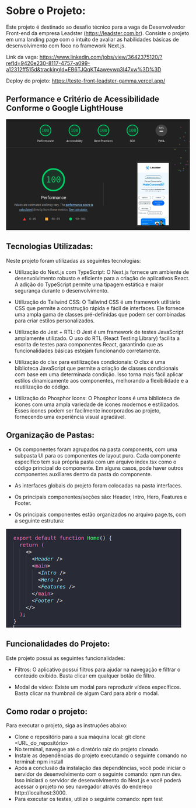 
# Sobre o Projeto:

Este projeto é destinado ao desafio técnico para a vaga de Desenvolvedor Front-end da empresa Leadster (https://leadster.com.br). Consiste o projeto em uma landing page com o intuito de avaliar as habilidades básicas de desenvolvimento com foco no framework Next.js.

Link da vaga: https://www.linkedin.com/jobs/view/3642375120/?refId=9420e230-8117-4757-a099-a12312ff515d&trackingId=EB6TJQqKT4awevwq3I47xw%3D%3D

Deploy do projeto: https://teste-front-leadster-gamma.vercel.app/

## Performance e Critério de Acessibilidade Conforme o Google LightHouse

![Alt text](image-1.png)

## Tecnologias Utilizadas:

Neste projeto foram utilizadas as seguintes tecnologias:

- Utilização do Next.js com TypeScript: O Next.js fornece um ambiente de desenvolvimento robusto e eficiente para a criação de aplicativos React. A adição do TypeScript permite uma tipagem estática e maior segurança durante o desenvolvimento.

- Utilização do Tailwind CSS: O Tailwind CSS é um framework utilitário CSS que permite a construção rápida e fácil de interfaces. Ele fornece uma ampla gama de classes pré-definidas que podem ser combinadas para criar estilos personalizados.

- Utilização do Jest + RTL: O Jest é um framework de testes JavaScript amplamente utilizado. O uso do RTL (React Testing Library) facilita a escrita de testes para componentes React, garantindo que as funcionalidades básicas estejam funcionando corretamente.

- Utilização do clsx para estilizações condicionais: O clsx é uma biblioteca JavaScript que permite a criação de classes condicionais com base em uma determinada condição. Isso torna mais fácil aplicar estilos dinamicamente aos componentes, melhorando a flexibilidade e a reutilização do código.

- Utilização do Phosphor Icons: O Phosphor Icons é uma biblioteca de ícones com uma ampla variedade de ícones modernos e estilizados. Esses ícones podem ser facilmente incorporados ao projeto, fornecendo uma experiência visual agradável.
## Organização de Pastas:

- Os componentes foram agrupados na pasta components, com uma subpasta UI para os componentes de layout puro. Cada componente específico tem sua própria pasta com um arquivo index.tsx como o código principal do componente. Em alguns casos, pode haver outros componentes auxiliares dentro da pasta do componente.

- As interfaces globais do projeto foram colocadas na pasta interfaces.

- Os principais componentes/seções são: Header, Intro, Hero, Features e Footer.

- Os principais componentes estão organizados no arquivo page.ts, com a seguinte estrutura:

![Alt text](image.png)
## Funcionalidades do Projeto:

Este projeto possui as seguintes funcionalidades:

- Filtros: O aplicativo possui filtros para ajudar na navegação e filtrar o conteúdo exibido. Basta clicar em qualquer botão de filtro.

- Modal de vídeo: Existe um modal para reproduzir vídeos específicos. Basta clicar na thumbnail de algum Card para abrir o modal.
## Como rodar o projeto:

Para executar o projeto, siga as instruções abaixo:

- Clone o repositório para a sua máquina local: git clone <URL_do_repositório>
- No terminal, navegue até o diretório raiz do projeto clonado.
- Instale as dependências do projeto executando o seguinte comando no terminal: npm install
- Após a conclusão da instalação das dependências, você pode iniciar o servidor de desenvolvimento com o seguinte comando: npm run dev. Isso iniciará o servidor de desenvolvimento do Next.js e você poderá acessar o projeto no seu navegador através do endereço http://localhost:3000.
- Para executar os testes, utilize o seguinte comando: npm test
